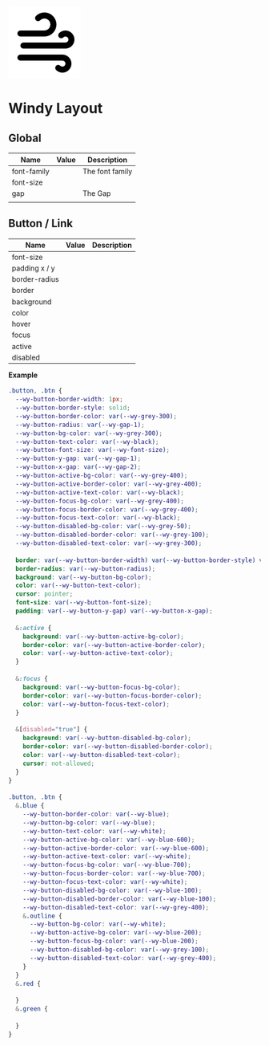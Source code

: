 
![Windy Layout](./logo-144.png)

# Windy Layout


## Global

| Name        | Value | Description     |
|-------------|-------|-----------------|
| font-family |       | The font family |
| font-size   |       |                 |
| gap         |       | The Gap         |
|             |       |                 |


## Button / Link

| Name          | Value | Description |
|---------------|-------|-------------|
| font-size     |       |             |
| padding x / y |       |             |
| border-radius |       |             |
| border        |       |             |
| background    |       |             |
| color         |       |             |
| hover         |       |             |
| focus         |       |             |
| active        |       |             |
| disabled      |       |             |

**Example**

```scss
.button, .btn {
  --wy-button-border-width: 1px;
  --wy-button-border-style: solid;
  --wy-button-border-color: var(--wy-grey-300);
  --wy-button-radius: var(--wy-gap-1);
  --wy-button-bg-color: var(--wy-grey-300);
  --wy-button-text-color: var(--wy-black);
  --wy-button-font-size: var(--wy-font-size);
  --wy-button-y-gap: var(--wy-gap-1);
  --wy-button-x-gap: var(--wy-gap-2);
  --wy-button-active-bg-color: var(--wy-grey-400);
  --wy-button-active-border-color: var(--wy-grey-400);
  --wy-button-active-text-color: var(--wy-black);
  --wy-button-focus-bg-color: var(--wy-grey-400);
  --wy-button-focus-border-color: var(--wy-grey-400);
  --wy-button-focus-text-color: var(--wy-black);
  --wy-button-disabled-bg-color: var(--wy-grey-50);
  --wy-button-disabled-border-color: var(--wy-grey-100);
  --wy-button-disabled-text-color: var(--wy-grey-300);
  
  border: var(--wy-button-border-width) var(--wy-button-border-style) var(--wy-button-border-color);
  border-radius: var(--wy-button-radius);
  background: var(--wy-button-bg-color);
  color: var(--wy-button-text-color);
  cursor: pointer;
  font-size: var(--wy-button-font-size);
  padding: var(--wy-button-y-gap) var(--wy-button-x-gap);
  
  &:active {
    background: var(--wy-button-active-bg-color);
    border-color: var(--wy-button-active-border-color);
    color: var(--wy-button-active-text-color);
  }
  
  &:focus {
    background: var(--wy-button-focus-bg-color);
    border-color: var(--wy-button-focus-border-color);
    color: var(--wy-button-focus-text-color);
  }
  
  &[disabled="true"] {
    background: var(--wy-button-disabled-bg-color);
    border-color: var(--wy-button-disabled-border-color);
    color: var(--wy-button-disabled-text-color);
    cursor: not-allowed;
  }
}

.button, .btn {
  &.blue {
    --wy-button-border-color: var(--wy-blue);
    --wy-button-bg-color: var(--wy-blue);
    --wy-button-text-color: var(--wy-white);
    --wy-button-active-bg-color: var(--wy-blue-600);
    --wy-button-active-border-color: var(--wy-blue-600);
    --wy-button-active-text-color: var(--wy-white);
    --wy-button-focus-bg-color: var(--wy-blue-700);
    --wy-button-focus-border-color: var(--wy-blue-700);
    --wy-button-focus-text-color: var(--wy-white);
    --wy-button-disabled-bg-color: var(--wy-blue-100);
    --wy-button-disabled-border-color: var(--wy-blue-100);
    --wy-button-disabled-text-color: var(--wy-grey-400);
    &.outline {
      --wy-button-bg-color: var(--wy-white);
      --wy-button-active-bg-color: var(--wy-blue-200);
      --wy-button-focus-bg-color: var(--wy-blue-200);
      --wy-button-disabled-bg-color: var(--wy-grey-100);
      --wy-button-disabled-text-color: var(--wy-grey-400);
    }
  }
  &.red {
    
  }
  &.green {
    
  }
}

```